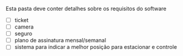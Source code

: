 Esta pasta deve conter detalhes sobre os requisitos do software

- [ ] ticket
- [ ] camera
- [ ] seguro
- [ ] plano de assinatura mensal/semanal
- [ ] sistema para indicar a melhor posição para estacionar e controle
